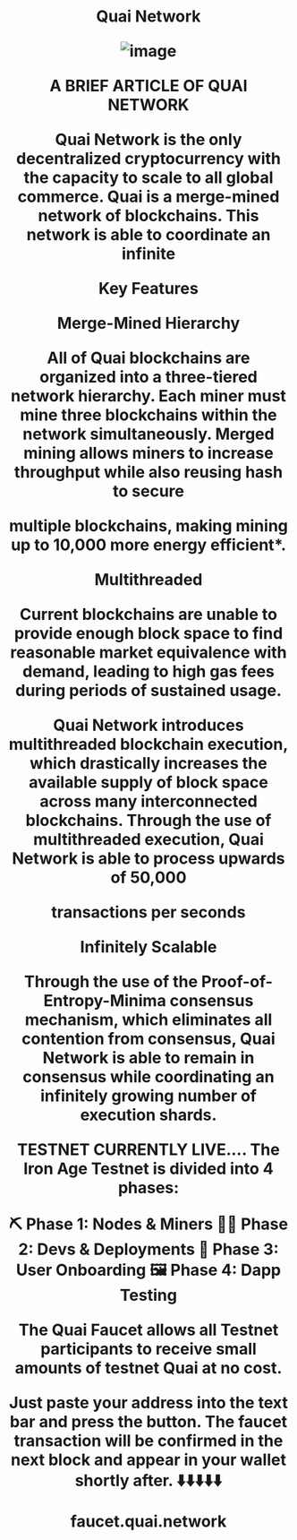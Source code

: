 <h1 align="center"> Quai Network


![image](https://i.hizliresim.com/ei4gp1w.jpg)

A BRIEF ARTICLE OF QUAI NETWORK

Quai Network is the only decentralized cryptocurrency with the capacity to scale to all global commerce. 
Quai is a merge-mined network of blockchains. This network is able to coordinate an infinite




Key Features

Merge-Mined Hierarchy

All of Quai blockchains are organized into a three-tiered network hierarchy. Each miner must mine three blockchains within the network simultaneously. Merged mining allows miners to increase throughput while also reusing hash to secure






multiple blockchains, making mining up to 10,000 more energy efficient*.

Multithreaded

Current blockchains are unable to provide enough block space to find reasonable market equivalence with demand, leading to high gas fees during periods of sustained usage.





Quai Network introduces multithreaded blockchain execution, which drastically increases the available supply of block space across many interconnected blockchains. 
Through the use of multithreaded execution, Quai Network is able to process upwards of 50,000








transactions per seconds 

Infinitely Scalable

Through the use of the Proof-of-Entropy-Minima consensus mechanism, which eliminates all contention from consensus, Quai Network is able to remain in consensus while coordinating an infinitely growing number of execution shards.







TESTNET CURRENTLY LIVE....
The Iron Age Testnet is divided into 4 phases:

⛏️ Phase 1: Nodes & Miners
🧑‍💻 Phase 2: Devs & Deployments
👥 Phase 3: User Onboarding
🖼️ Phase 4: Dapp Testing




The Quai Faucet allows all Testnet participants to receive small amounts of testnet Quai at no cost. 

Just paste your address into the text bar and press the button. The faucet transaction will be confirmed in the next block and appear in your wallet shortly after.
⬇️⬇️⬇️⬇️⬇️


faucet.quai.network
